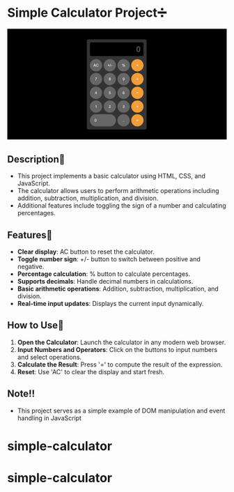 <h1>Simple Calculator Project➗</h1>
 
![Description of Image](./src/images/calculator.png)
 
  <h2>Description💫</h2>
  
 * This project implements a basic calculator using HTML, CSS, and JavaScript. 
 * The calculator allows users to perform arithmetic operations including addition, subtraction, multiplication, and division.
 * Additional features include toggling the sign of a number and calculating percentages.
   
  <h2>Features🎨</h2>
  
  - **Clear display**: AC button to reset the calculator.
  - **Toggle number sign**: +/- button to switch between positive and negative.
  - **Percentage calculation**: % button to calculate percentages.
  - **Supports decimals**: Handle decimal numbers in calculations.
  - **Basic arithmetic operations**: Addition, subtraction, multiplication, and division.
  - **Real-time input updates**: Displays the current input dynamically.
   
   <h2>How to Use📌</h2>
   
  1. **Open the Calculator**: Launch the calculator in any modern web browser.
  2. **Input Numbers and Operators**: Click on the buttons to input numbers and select operations.
  3. **Calculate the Result**: Press '=' to compute the result of the expression.
  4. **Reset**: Use 'AC' to clear the display and start fresh.
   
   <h2> Note‼️</h2>
   
 * This project serves as a simple example of DOM manipulation and event handling in JavaScript
# simple-calculator
# simple-calculator

